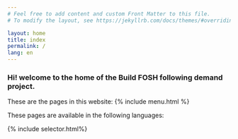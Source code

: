 ```yaml
---
# Feel free to add content and custom Front Matter to this file.
# To modify the layout, see https://jekyllrb.com/docs/themes/#overriding-theme-defaults

layout: home
title: index
permalink: /
lang: en
---
```


### Hi! welcome to the home of the Build FOSH following demand project.

These are the pages in this website:
{% include menu.html %}

These pages are available in the following languages:

{% include selector.html%}
